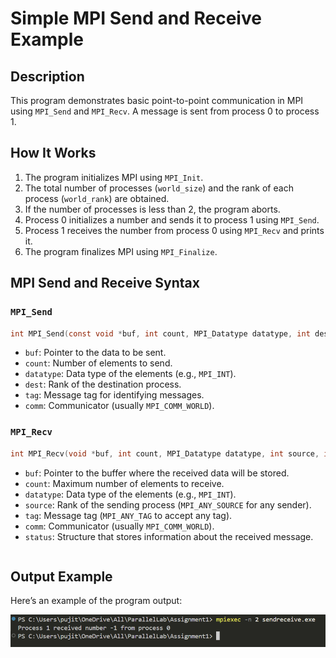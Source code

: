 # Simple MPI Send and Receive Example

## Description
This program demonstrates basic point-to-point communication in MPI using `MPI_Send` and `MPI_Recv`. A message is sent from process 0 to process 1.

## How It Works
1. The program initializes MPI using `MPI_Init`.
2. The total number of processes (`world_size`) and the rank of each process (`world_rank`) are obtained.
3. If the number of processes is less than 2, the program aborts.
4. Process 0 initializes a number and sends it to process 1 using `MPI_Send`.
5. Process 1 receives the number from process 0 using `MPI_Recv` and prints it.
6. The program finalizes MPI using `MPI_Finalize`.

## MPI Send and Receive Syntax
### `MPI_Send`
```c
int MPI_Send(const void *buf, int count, MPI_Datatype datatype, int dest, int tag, MPI_Comm comm);
```
- `buf`: Pointer to the data to be sent.
- `count`: Number of elements to send.
- `datatype`: Data type of the elements (e.g., `MPI_INT`).
- `dest`: Rank of the destination process.
- `tag`: Message tag for identifying messages.
- `comm`: Communicator (usually `MPI_COMM_WORLD`).

### `MPI_Recv`
```c
int MPI_Recv(void *buf, int count, MPI_Datatype datatype, int source, int tag, MPI_Comm comm, MPI_Status *status);
```
- `buf`: Pointer to the buffer where the received data will be stored.
- `count`: Maximum number of elements to receive.
- `datatype`: Data type of the elements (e.g., `MPI_INT`).
- `source`: Rank of the sending process (`MPI_ANY_SOURCE` for any sender).
- `tag`: Message tag (`MPI_ANY_TAG` to accept any tag).
- `comm`: Communicator (usually `MPI_COMM_WORLD`).
- `status`: Structure that stores information about the received message.

```
```

## Output Example  
Here’s an example of the program output:  

![Output](image.png)  

